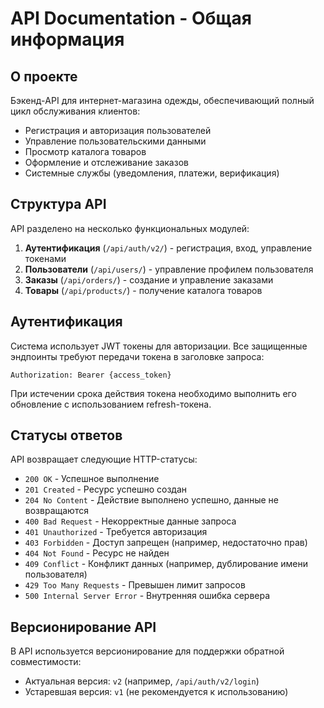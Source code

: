 # API Documentation - Общая информация

## О проекте
Бэкенд-API для интернет-магазина одежды, обеспечивающий полный цикл обслуживания клиентов:
- Регистрация и авторизация пользователей
- Управление пользовательскими данными
- Просмотр каталога товаров
- Оформление и отслеживание заказов
- Системные службы (уведомления, платежи, верификация)

## Структура API
API разделено на несколько функциональных модулей:

1. **Аутентификация** (`/api/auth/v2/`) - регистрация, вход, управление токенами
2. **Пользователи** (`/api/users/`) - управление профилем пользователя
3. **Заказы** (`/api/orders/`) - создание и управление заказами
4. **Товары** (`/api/products/`) - получение каталога товаров

## Аутентификация
Система использует JWT токены для авторизации. Все защищенные эндпоинты требуют 
передачи токена в заголовке запроса:

```
Authorization: Bearer {access_token}
```

При истечении срока действия токена необходимо выполнить его обновление 
с использованием refresh-токена.

## Статусы ответов
API возвращает следующие HTTP-статусы:
- `200 OK` - Успешное выполнение
- `201 Created` - Ресурс успешно создан
- `204 No Content` - Действие выполнено успешно, данные не возвращаются
- `400 Bad Request` - Некорректные данные запроса
- `401 Unauthorized` - Требуется авторизация
- `403 Forbidden` - Доступ запрещен (например, недостаточно прав)
- `404 Not Found` - Ресурс не найден
- `409 Conflict` - Конфликт данных (например, дублирование имени пользователя)
- `429 Too Many Requests` - Превышен лимит запросов
- `500 Internal Server Error` - Внутренняя ошибка сервера

## Версионирование API
В API используется версионирование для поддержки обратной совместимости:
- Актуальная версия: `v2` (например, `/api/auth/v2/login`)
- Устаревшая версия: `v1` (не рекомендуется к использованию) 